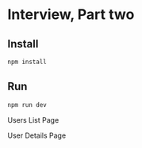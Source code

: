 # Interview, Part two

## Install
```bash
npm install
```

## Run
```bash
npm run dev
```

Users List Page

User Details Page
